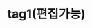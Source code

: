 ---
title: tag1(편집가능)
description: 태그1에 대한 설명을 별도로 구성할 수 있습니다. (content/tags/tag1/_index.md)
public_access_status: true
---